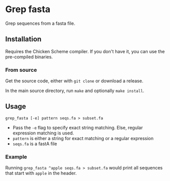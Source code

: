 # Grep fasta

Grep sequences from a fasta file.

## Installation

Requires the Chicken Scheme compiler. If you don't have it, you can use the pre-compiled binaries.

### From source

Get the source code, either with `git clone` or download a release.

In the main source directory, run `make` and optionally `make install`.

## Usage

```
grep_fasta [-e] pattern seqs.fa > subset.fa
```

- Pass the `-e` flag to specify exact string matching. Else, regular expression matching is used.
- `pattern` is either a string for exact matching or a regular expression
- `seqs.fa` is a fastA file

### Example

Running `grep_fasta ^apple seqs.fa > subset.fa` would print all sequences that start with `apple` in the header.
